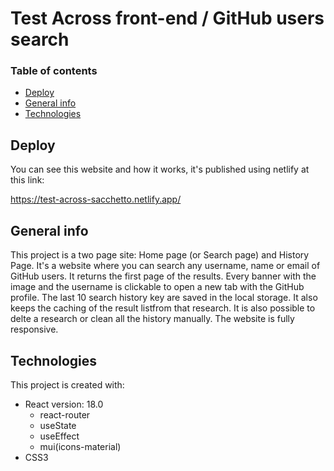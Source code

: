 # Test Across front-end / GitHub users search

### Table of contents

- [Deploy](#deploy)
- [General info](#general-info)
- [Technologies](#technologies)

## Deploy

You can see this website and how it works, it's published using netlify at this link:

https://test-across-sacchetto.netlify.app/

## General info

This project is a two page site: Home page (or Search page) and History Page.
It's a website where you can search any username, name or email of GitHub users. It returns the first page of the results.
Every banner with the image and the username is clickable to open a new tab with the GitHub profile.
The last 10 search history key are saved in the local storage. It also keeps the caching of the result listfrom that research. It is also possible to delte a research or clean all the history manually.
The website is fully responsive.

## Technologies

This project is created with:

- React version: 18.0
  - react-router
  - useState
  - useEffect
  - mui(icons-material)
- CSS3
